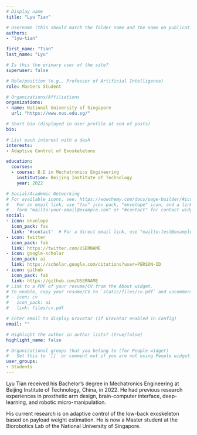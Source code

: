 ```yaml
---
# Display name
title: "Lyu Tian"

# Username (this should match the folder name and the name on publications)
authors:
- "lyu-tian"

first_name: "Tian"
last_name: "Lyu"

# Is this the primary user of the site?
superuser: false

# Role/position (e.g., Professor of Artificial Intelligence)
role: Masters Student

# Organizations/Affiliations
organizations:
- name: National University of Singapore
  url: "https://www.nus.edu.sg/"

# Short bio (displayed in user profile at end of posts)
bio: 

# List each interest with a dash
interests:
- Adaptive Control of Exoskeletons

education:
  courses:
  - course: B.E in Mechatronics Engineering
    institution: Beijing Institute of Technology
    year: 2022

# Social/Academic Networking
# For available icons, see: https://wowchemy.com/docs/page-builder/#icons
#   For an email link, use "fas" icon pack, "envelope" icon, and a link in the
#   form "mailto:your-email@example.com" or "#contact" for contact widget.
social:
- icon: envelope
  icon_pack: fas
  link: '#contact'  # For a direct email link, use "mailto:test@example.org".
- icon: twitter
  icon_pack: fab
  link: https://twitter.com/USERNAME
- icon: google-scholar
  icon_pack: ai
  link: https://scholar.google.com/citations?user=PERSON-ID
- icon: github
  icon_pack: fab
  link: https://github.com/USERNAME
# Link to a PDF of your resume/CV from the About widget.
# To enable, copy your resume/CV to `static/files/cv.pdf` and uncomment the lines below.
# - icon: cv
#   icon_pack: ai
#   link: files/cv.pdf

# Enter email to display Gravatar (if Gravatar enabled in Config)
email: ""

# Highlight the author in author lists? (true/false)
highlight_name: false

# Organizational groups that you belong to (for People widget)
#   Set this to `[]` or comment out if you are not using People widget.
user_groups:
- Students
---
```


Lyu Tian received his Bachelor’s degree in Mechatronics Engineering at Beijing Institute of Technology, China, in 2022. He had previous research experiences in prosthetic arm design, brain-computer interface, deep-learning, and robotic micro-manipulation.

His current research is on adaptive control of the low-back exoskeleton based on payload weight estimation. He is now a Master student at the Biorobotics Lab of the National University of Singapore.
